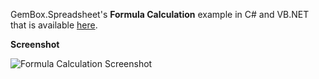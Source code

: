 GemBox.Spreadsheet's **Formula Calculation** example in C# and VB.NET that is available [here](https://www.gemboxsoftware.com/spreadsheet/examples/excel-formula-calculation/901).

**Screenshot**

![Formula Calculation Screenshot](https://www.gemboxsoftware.com/Spreadsheet/Examples/Content/CalculationEngine/FormulaCalculation/FormulaCalculation.png)